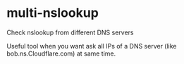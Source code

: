 # multi-nslookup
Check nslookup from different DNS servers

Useful tool when you want ask all IPs of a DNS server (like bob.ns.Cloudflare.com) at same time.

